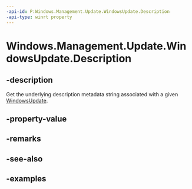 ```yaml
---
-api-id: P:Windows.Management.Update.WindowsUpdate.Description
-api-type: winrt property
---
```


# Windows.Management.Update.WindowsUpdate.Description

<!--
public string Description { get; }
-->


## -description
Get the underlying description metadata string associated with a given [WindowsUpdate](./windowsupdate.md).

## -property-value

## -remarks

## -see-also

## -examples


